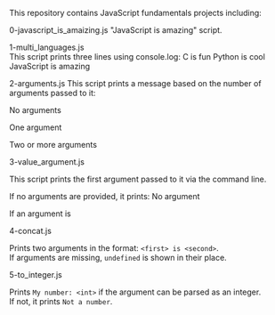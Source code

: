 This repository contains JavaScript fundamentals projects including:

0-javascript_is_amaizing.js
"JavaScript is amazing" script.

1-multi_languages.js  
This script prints three lines using console.log:
C is fun
Python is cool
JavaScript is amazing


2-arguments.js 
This script prints a message based on the number of arguments passed to it:

No arguments 
 
One argument 

Two or more arguments 

3-value_argument.js

This script prints the first argument passed to it via the command line.

If no arguments are provided, it prints:
No argument

If an argument is 

4-concat.js

Prints two arguments in the format: `<first> is <second>`.  
If arguments are missing, `undefined` is shown in their place.

5-to_integer.js

Prints `My number: <int>` if the argument can be parsed as an integer.  
If not, it prints `Not a number`.